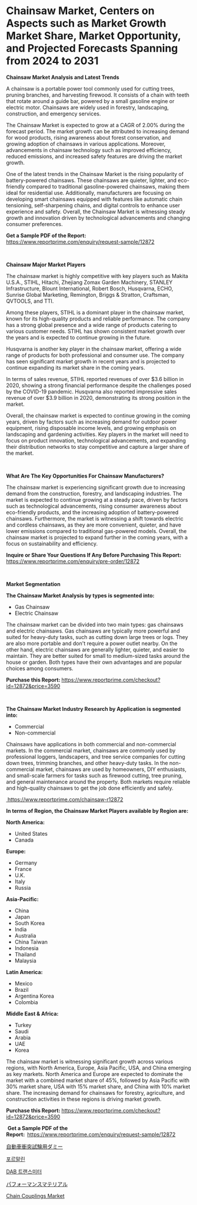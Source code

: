 <p><h1>Chainsaw Market, Centers on Aspects such as Market Growth Market Share, Market Opportunity, and Projected Forecasts Spanning from 2024 to 2031</h1></p><p><strong>Chainsaw Market Analysis and Latest Trends</strong></p>
<p><p>A chainsaw is a portable power tool commonly used for cutting trees, pruning branches, and harvesting firewood. It consists of a chain with teeth that rotate around a guide bar, powered by a small gasoline engine or electric motor. Chainsaws are widely used in forestry, landscaping, construction, and emergency services.</p><p>The Chainsaw Market is expected to grow at a CAGR of 2.00% during the forecast period. The market growth can be attributed to increasing demand for wood products, rising awareness about forest conservation, and growing adoption of chainsaws in various applications. Moreover, advancements in chainsaw technology such as improved efficiency, reduced emissions, and increased safety features are driving the market growth.</p><p>One of the latest trends in the Chainsaw Market is the rising popularity of battery-powered chainsaws. These chainsaws are quieter, lighter, and eco-friendly compared to traditional gasoline-powered chainsaws, making them ideal for residential use. Additionally, manufacturers are focusing on developing smart chainsaws equipped with features like automatic chain tensioning, self-sharpening chains, and digital controls to enhance user experience and safety. Overall, the Chainsaw Market is witnessing steady growth and innovation driven by technological advancements and changing consumer preferences.</p></p>
<p><strong>Get a Sample PDF of the Report:&nbsp;</strong> <a href="https://www.reportprime.com/enquiry/request-sample/12872">https://www.reportprime.com/enquiry/request-sample/12872</a></p>
<p>&nbsp;</p>
<p><strong>Chainsaw Major Market Players</strong></p>
<p><p>The chainsaw market is highly competitive with key players such as Makita U.S.A., STIHL, Hitachi, Zhejiang Zomax Garden Machinery, STANLEY Infrastructure, Blount International, Robert Bosch, Husqvarna, ECHO, Sunrise Global Marketing, Remington, Briggs & Stratton, Craftsman, QVTOOLS, and TTI. </p><p>Among these players, STIHL is a dominant player in the chainsaw market, known for its high-quality products and reliable performance. The company has a strong global presence and a wide range of products catering to various customer needs. STIHL has shown consistent market growth over the years and is expected to continue growing in the future.</p><p>Husqvarna is another key player in the chainsaw market, offering a wide range of products for both professional and consumer use. The company has seen significant market growth in recent years and is projected to continue expanding its market share in the coming years.</p><p>In terms of sales revenue, STIHL reported revenues of over $3.6 billion in 2020, showing a strong financial performance despite the challenges posed by the COVID-19 pandemic. Husqvarna also reported impressive sales revenue of over $3.9 billion in 2020, demonstrating its strong position in the market.</p><p>Overall, the chainsaw market is expected to continue growing in the coming years, driven by factors such as increasing demand for outdoor power equipment, rising disposable income levels, and growing emphasis on landscaping and gardening activities. Key players in the market will need to focus on product innovation, technological advancements, and expanding their distribution networks to stay competitive and capture a larger share of the market.</p></p>
<p>&nbsp;</p>
<p><strong>What Are The Key Opportunities For Chainsaw Manufacturers?</strong></p>
<p><p>The chainsaw market is experiencing significant growth due to increasing demand from the construction, forestry, and landscaping industries. The market is expected to continue growing at a steady pace, driven by factors such as technological advancements, rising consumer awareness about eco-friendly products, and the increasing adoption of battery-powered chainsaws. Furthermore, the market is witnessing a shift towards electric and cordless chainsaws, as they are more convenient, quieter, and have lower emissions compared to traditional gas-powered models. Overall, the chainsaw market is projected to expand further in the coming years, with a focus on sustainability and efficiency.</p></p>
<p><strong>Inquire or Share Your Questions If Any Before Purchasing This Report:</strong> <a href="https://www.reportprime.com/enquiry/pre-order/12872">https://www.reportprime.com/enquiry/pre-order/12872</a></p>
<p>&nbsp;</p>
<p><strong>Market Segmentation</strong></p>
<p><strong>The Chainsaw Market Analysis by types is segmented into:</strong></p>
<p><ul><li>Gas Chainsaw</li><li>Electric Chainsaw</li></ul></p>
<p><p>The chainsaw market can be divided into two main types: gas chainsaws and electric chainsaws. Gas chainsaws are typically more powerful and suited for heavy-duty tasks, such as cutting down large trees or logs. They are also more portable and don't require a power outlet nearby. On the other hand, electric chainsaws are generally lighter, quieter, and easier to maintain. They are better suited for small to medium-sized tasks around the house or garden. Both types have their own advantages and are popular choices among consumers.</p></p>
<p><strong>Purchase this Report:&nbsp;</strong><a href="https://www.reportprime.com/checkout?id=12872&price=3590">https://www.reportprime.com/checkout?id=12872&price=3590</a></p>
<p>&nbsp;</p>
<p><strong>The Chainsaw Market Industry Research by Application is segmented into:</strong></p>
<p><ul><li>Commercial</li><li>Non-commercial</li></ul></p>
<p><p>Chainsaws have applications in both commercial and non-commercial markets. In the commercial market, chainsaws are commonly used by professional loggers, landscapers, and tree service companies for cutting down trees, trimming branches, and other heavy-duty tasks. In the non-commercial market, chainsaws are used by homeowners, DIY enthusiasts, and small-scale farmers for tasks such as firewood cutting, tree pruning, and general maintenance around the property. Both markets require reliable and high-quality chainsaws to get the job done efficiently and safely.</p></p>
<p><a href="https://www.reportprime.com/chainsaw-r12872">&nbsp;https://www.reportprime.com/chainsaw-r12872</a></p>
<p><strong>In terms of Region, the Chainsaw Market Players available by Region are:</strong></p>
<p>
    <p> <strong> North America: </strong>
        <ul>
            <li>United States</li>
            <li>Canada</li>
        </ul>
        </p> 
    <p> <strong> Europe: </strong>
        <ul>
            <li>Germany</li>
            <li>France</li>
            <li>U.K.</li>
            <li>Italy</li>
            <li>Russia</li>
        </ul>
        </p> 
    <p> <strong> Asia-Pacific: </strong>
        <ul>
            <li>China</li>
            <li>Japan</li>
            <li>South Korea</li>
            <li>India</li>
            <li>Australia</li>
            <li>China Taiwan</li>
            <li>Indonesia</li>
            <li>Thailand</li>
            <li>Malaysia</li>
        </ul>
        </p> 
    <p> <strong> Latin America: </strong>
        <ul>
            <li>Mexico</li>
            <li>Brazil</li>
            <li>Argentina Korea</li>
            <li>Colombia</li>
        </ul>
        </p> 
    <p> <strong> Middle East & Africa: </strong>
        <ul>
            <li>Turkey</li>
            <li>Saudi</li>
            <li>Arabia</li>
            <li>UAE</li>
            <li>Korea</li>
        </ul>
    </p>
    </p>
<p><p>The chainsaw market is witnessing significant growth across various regions, with North America, Europe, Asia Pacific, USA, and China emerging as key markets. North America and Europe are expected to dominate the market with a combined market share of 45%, followed by Asia Pacific with 30% market share, USA with 15% market share, and China with 10% market share. The increasing demand for chainsaws for forestry, agriculture, and construction activities in these regions is driving market growth.</p></p>
<p><strong>Purchase this Report: </strong><a href="https://www.reportprime.com/checkout?id=12872&price=3590">https://www.reportprime.com/checkout?id=12872&price=3590</a></p>
<p>&nbsp;<strong>Get a Sample PDF of the Report:&nbsp;&nbsp;</strong><a href="https://www.reportprime.com/enquiry/request-sample/12872">https://www.reportprime.com/enquiry/request-sample/12872</a></p>
<p><strong></strong></p>
<p><p><a href="https://github.com/ReyesKohler20231/Market-Research-Report-List-1/blob/main/766876520677.md">自動車衝突試験用ダミー</a></p><p><a href="https://github.com/sammyUltyylrich9067856/Market-Research-Report-List-1/blob/main/952177919104.md">포르말린</a></p><p><a href="https://github.com/Elenrrera7685/Market-Research-Report-List-1/blob/main/843251019103.md">DAB 트랜스미터</a></p><p><a href="https://medium.com/@pollynsatcherayted345/%E3%83%91%E3%83%95%E3%82%A9%E3%83%BC%E3%83%9E%E3%83%B3%E3%82%B9%E7%B4%A0%E6%9D%90%E5%B8%82%E5%A0%B4%E8%A6%8F%E6%A8%A1%E3%81%AF-%E3%82%B0%E3%83%AD%E3%83%BC%E3%83%90%E3%83%AB%E7%94%A3%E6%A5%AD%E3%81%AB%E3%81%8A%E3%81%91%E3%82%8B%E6%9C%80%E9%81%A9%E3%81%AA%E3%83%9E%E3%83%BC%E3%82%B1%E3%83%86%E3%82%A3%E3%83%B3%E3%82%B0%E3%83%81%E3%83%A3%E3%83%8D%E3%83%AB%E3%82%92%E6%98%8E%E3%82%89%E3%81%8B%E3%81%AB%E3%81%97%E3%81%BE%E3%81%99-6b0573469f4a">パフォーマンスマテリアル</a></p><p><a href="https://github.com/Whitneyboyettebo9kiw7yr13/Market-Research-Report-List-2/blob/main/chain-couplings-market.md">Chain Couplings Market</a></p></p>